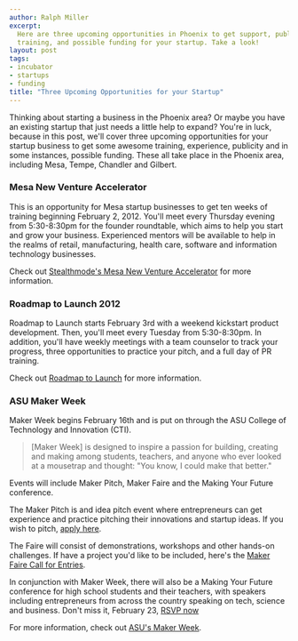 ```yaml
---
author: Ralph Miller
excerpt:
  Here are three upcoming opportunities in Phoenix to get support, publicity,
  training, and possible funding for your startup. Take a look!
layout: post
tags:
- incubator
- startups
- funding
title: "Three Upcoming Opportunities for your Startup"
---
```


Thinking about starting a business in the Phoenix area? Or maybe you have an existing startup that just needs a little help to expand? You're in luck, because in this post, we'll cover three upcoming opportunities for your startup business to get some awesome training, experience, publicity and in some instances, possible funding. These all take place in the Phoenix area, including Mesa, Tempe, Chandler and Gilbert.

### Mesa New Venture Accelerator

This is an opportunity for Mesa startup businesses to get ten weeks of training beginning February 2, 2012. You'll meet every Thursday evening from 5:30-8:30pm for the founder roundtable, which aims to help you start and grow your business. Experienced mentors will be available to help in the realms of retail, manufacturing, health care, software and information technology businesses.

Check out [Stealthmode's Mesa New Venture Accelerator](http://blog.stealthmode.com/work-with-francine/fasttrac-new-venture-in-mesa-enrolling-now/) for more information.

### Roadmap to Launch 2012

Roadmap to Launch starts February 3rd with a weekend kickstart product development. Then, you'll meet every Tuesday from 5:30-8:30pm. In addition, you'll have weekly meetings with a team counselor to track your progress, three opportunities to practice your pitch, and a full day of PR training.

Check out [Roadmap to Launch](http://gangplankhq.com/2012/01/roadmap-to-launch-2012/) for more information.

### ASU Maker Week

Maker Week begins February 16th and is put on through the ASU College of Technology and Innovation (CTI).

> [Maker Week] is designed to inspire a passion for building, creating and making among students, teachers, and anyone who ever looked at a mousetrap and thought: "You know, I could make that better."

Events will include Maker Pitch, Maker Faire and the Making Your Future conference.

The Maker Pitch is and idea pitch event where entrepreneurs can get experience and practice pitching their innovations and startup ideas. If you wish to pitch, [apply here](https://technology.asu.edu/makerweek/makerpitch/form).

The Faire will consist of demonstrations, workshops and other hands-on challenges. If have a project you'd like to be included, here's the [Maker Faire Call for Entries](https://docs.google.com/spreadsheet/viewform?formkey=dHMzR0lZUHZxeFY1NzFmWjRoV2FVVWc6MQ).

In conjunction with Maker Week, there will also be a Making Your Future conference for high school students and their teachers, with speakers including entrepreneurs from across the country speaking on tech, science and business. Don't miss it, February 23, [RSVP now](https://docs.google.com/spreadsheet/viewform?hl=en_US&formkey=dENDMlFrZlRyQUhTOTlQeXlMSnVabXc6MQ#gid=0)

For more information, check out [ASU's Maker Week](https://technology.asu.edu/makerweek).
